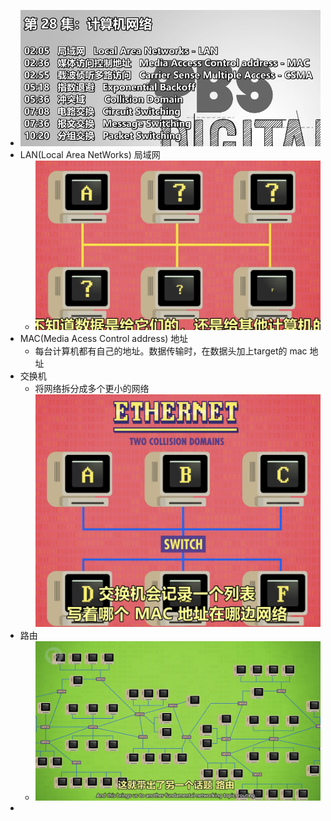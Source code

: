 - ![image.png](../assets/image_1654131592480_0.png)
- LAN(Local Area NetWorks) 局域网
	- ![image.png](../assets/image_1654132129817_0.png)
- MAC(Media Acess Control address) 地址
	- 每台计算机都有自己的地址。数据传输时，在数据头加上target的 mac 地址
- 交换机
	- 将网络拆分成多个更小的网络
	  ![image.png](../assets/image_1654132154216_0.png)
- 路由
	- ![image.png](../assets/image_1654132215665_0.png)
-